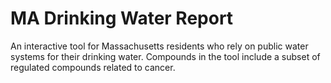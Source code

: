# MA Drinking Water Report

An interactive tool for Massachusetts residents who rely on public water systems for their drinking water. Compounds in the tool include a subset of regulated compounds related to cancer.
